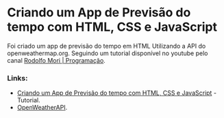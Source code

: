 # Criando um App de Previsão do tempo com HTML, CSS e JavaScript
Foi criado um app de previsão do tempo em HTML Utilizando a API do openweathermap.org. Seguindo um tutorial disponível no youtube pelo canal [Rodolfo Mori | Programação](https://www.youtube.com/@RodolfoMori).

### Links:
- [Criando um App de Previsão do tempo com HTML, CSS e JavaScript](https://www.youtube.com/watch?v=qxzqEuAOYZ4) - Tutorial.
- [OpenWeatherAPI](https://openweathermap.org/).
